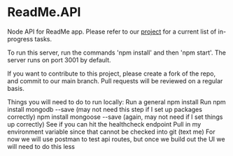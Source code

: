 # ReadMe.API
Node API for ReadMe app. Please refer to our [project](https://github.com/foscjos/ReadMe.UI/projects/1) for a current list of in-progress tasks.

To run this server, run the commands 'npm install' and then 'npm start'. The server runs on port 3001 by default. 

If you want to contribute to this project, please create a fork of the repo, and commit to our main branch. Pull requests will be reviewed on a regular basis.

Things you will need to do to run locally: 
Run a general npm install
Run npm install mongodb --save (may not need this step if I set up packages correctly)
npm install mongoose --save (again, may not need if I set things up correctly)
See if you can hit the healthcheck endpoint
Pull  in my environment variable since that cannot be checked into git (text me)
For now we will use postman to test api routes, but once we build out the UI we will need to do this less
